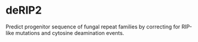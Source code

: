 # deRIP2
Predict progenitor sequence of fungal repeat families by correcting for RIP-like mutations and cytosine deamination events.
